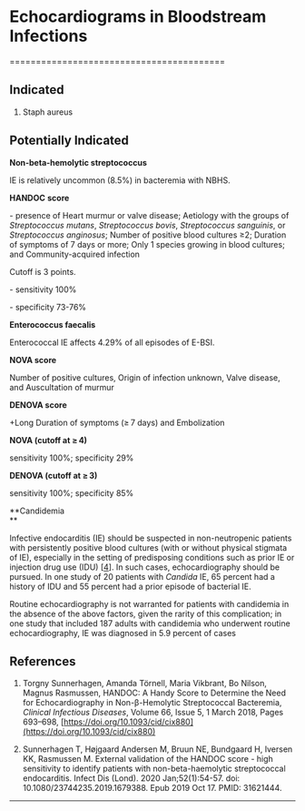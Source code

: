 # Echocardiograms in Bloodstream Infections
=========================================

Indicated
---------

1.  Staph aureus

Potentially Indicated
---------------------

**Non-beta-hemolytic streptococcus**

IE is relatively uncommon (8.5%) in bacteremia with NBHS.

**HANDOC** **score**

\- presence of Heart murmur or valve disease; Aetiology with the groups of _Streptococcus mutans_, _Streptococcus bovis_, _Streptococcus sanguinis_, or _Streptococcus anginosus_; Number of positive blood cultures ≥2; Duration of symptoms of 7 days or more; Only 1 species growing in blood cultures; and Community-acquired infection 

Cutoff is 3 points.

\- sensitivity 100%

\- specificity 73-76%

**Enterococcus faecalis**

Enterococcal IE affects 4.29% of all episodes of E-BSI.

**NOVA score**

Number of positive cultures, Origin of infection unknown, Valve disease, and Auscultation of murmur

**DENOVA score**

+Long Duration of symptoms (≥ 7 days) and Embolization

**NOVA (cutoff at ≥ 4)**

sensitivity 100%; specificity 29%

**DENOVA (cutoff at ≥ 3)**

sensitivity 100%; specificity 85%

**Candidemia  
**

Infective endocarditis (IE) should be suspected in non-neutropenic patients with persistently positive blood cultures (with or without physical stigmata of IE), especially in the setting of predisposing conditions such as prior IE or injection drug use (IDU) \[[4](https://www.uptodate.com/contents/management-of-candidemia-and-invasive-candidiasis-in-adults/abstract/4)\]. In such cases, echocardiography should be pursued. In one study of 20 patients with _Candida_ IE, 65 percent had a history of IDU and 55 percent had a prior episode of bacterial IE.

Routine echocardiography is not warranted for patients with candidemia in the absence of the above factors, given the rarity of this complication; in one study that included 187 adults with candidemia who underwent routine echocardiography, IE was diagnosed in 5.9 percent of cases

References
----------

1.  Torgny Sunnerhagen, Amanda Törnell, Maria Vikbrant, Bo Nilson, Magnus Rasmussen, HANDOC: A Handy Score to Determine the Need for Echocardiography in Non-β-Hemolytic Streptococcal Bacteremia, _Clinical Infectious Diseases_, Volume 66, Issue 5, 1 March 2018, Pages 693–698, [https://doi.org/10.1093/cid/cix880](https://doi.org/10.1093/cid/cix880)
    
2.  Sunnerhagen T, Højgaard Andersen M, Bruun NE, Bundgaard H, Iversen KK, Rasmussen M. External validation of the HANDOC score - high sensitivity to identify patients with non-beta-haemolytic streptococcal endocarditis. Infect Dis (Lond). 2020 Jan;52(1):54-57. doi: 10.1080/23744235.2019.1679388. Epub 2019 Oct 17. PMID: 31621444.
    

* * *
